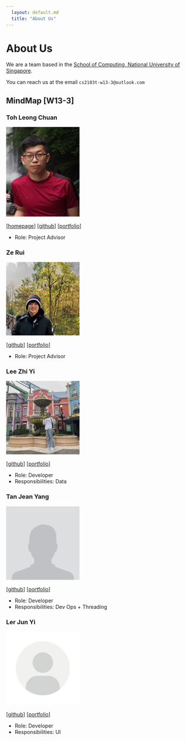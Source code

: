 ```yaml
---
  layout: default.md
  title: "About Us"
---
```


# About Us

We are a team based in the [School of Computing, National University of Singapore](http://www.comp.nus.edu.sg).

You can reach us at the email `cs2103t-w13-3@outlook.com`

## MindMap [W13-3]

### Toh Leong Chuan

<img src="images/t-leongchuan.png" width="200px">

[[homepage](http://www.comp.nus.edu.sg/~damithch)]
[[github](https://github.com/t-leongchuan)]
[[portfolio](team/johndoe.md)]

* Role: Project Advisor

### Ze Rui

<img src="images/slidings.png" width="200px">

[[github](https://github.com/slidings)]
[[portfolio](team/johndoe.md)]

* Role: Project Advisor

### Lee Zhi Yi

<img src="images/zhiyi12345.png" width="200px">

[[github](http://github.com/zhiyi12345)] 
[[portfolio](team/johndoe.md)]


* Role: Developer
* Responsibilities: Data

### Tan Jean Yang

<img src="images/jeanyang04.png" width="200px">

[[github](http://github.com/jeanyang04)]
[[portfolio](team/johndoe.md)]

* Role: Developer
* Responsibilities: Dev Ops + Threading

### Ler Jun Yi

<img src="images/junyi73.png" width="200px">

[[github](http://github.com/junyi73)]
[[portfolio](team/johndoe.md)]

* Role: Developer
* Responsibilities: UI
